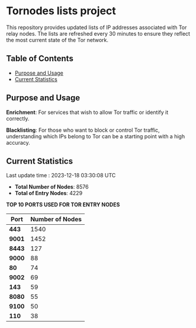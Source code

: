 # Tornodes lists project

This repository provides updated lists of IP addresses associated with Tor relay nodes. The lists are refreshed every 30 minutes to ensure they reflect the most current state of the Tor network.

## Table of Contents

- [Purpose and Usage](#purpose-and-usage)
- [Current Statistics](#current-statistics)


## Purpose and Usage

**Enrichment**: For services that wish to allow Tor traffic or identify it correctly.

**Blacklisting**: For those who want to block or control Tor traffic, understanding which IPs belong to Tor can be a starting point with a high accuracy.

## Current Statistics

Last update time : 2023-12-18 03:30:08 UTC

- **Total Number of Nodes**: 8576
- **Total of Entry Nodes**: 4229

**TOP 10 PORTS USED FOR TOR ENTRY NODES**

| **Port** | **Number of Nodes** |
|------|-----------------|
| **443**   | 1540  |
| **9001**   | 1452  |
| **8443**   | 127  |
| **9000**   | 88  |
| **80**   | 74  |
| **9002**   | 69  |
| **143**   | 59  |
| **8080**   | 55  |
| **9100**   | 50  |
| **110**   | 38  |

